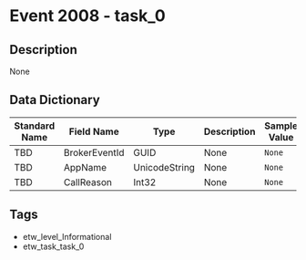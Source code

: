 # Event 2008 - task_0

## Description
None

## Data Dictionary
|Standard Name|Field Name|Type|Description|Sample Value|
|---|---|---|---|---|
|TBD|BrokerEventId|GUID|None|`None`|
|TBD|AppName|UnicodeString|None|`None`|
|TBD|CallReason|Int32|None|`None`|

## Tags
* etw_level_Informational
* etw_task_task_0